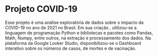 # Projeto COVID-19
Esse projeto é uma análise exploratória de dados sobre o impacto da COVID-19 no ano de 2021 no Brasil.
Em sua criação , utilizou-se a linguagem de programação Python e bibliotecas e pacotes como Pandas, Math, Numpy, entre outros, na extração e processamento dos dados.
Na plataforma da Google Looker Studio, disponibilizou-se o Dashboard interativo sobre os números de casos, de mortes e de vacinação.
